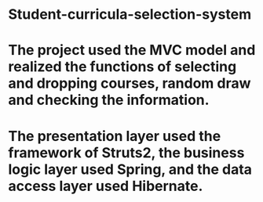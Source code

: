 # Student-curricula-selection-system
# The project used the MVC model and realized the functions of selecting and dropping courses, random draw and checking the information.
# The presentation layer used the framework of Struts2, the business logic layer used Spring, and the data access layer used Hibernate.
